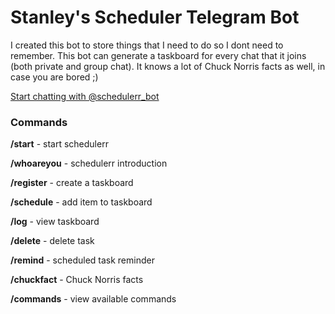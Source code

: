 # Stanley's Scheduler Telegram Bot

I created this bot to store things that I need to do so I dont need to remember.
This bot can generate a taskboard for every chat that it joins (both private and group chat).
It knows a lot of Chuck Norris facts as well, in case you are bored ;)

[Start chatting with @schedulerr_bot](https://web.telegram.org/#/im?p=@schedulerr_bot)

### Commands

**/start** - start schedulerr

**/whoareyou** - schedulerr introduction

**/register** - create a taskboard

**/schedule** - add item to taskboard

**/log** - view taskboard

**/delete** - delete task

**/remind** - scheduled task reminder

**/chuckfact** - Chuck Norris facts

**/commands** - view available commands
